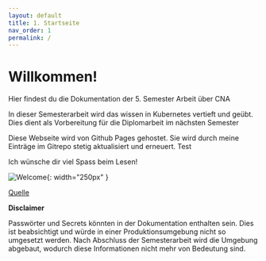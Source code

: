 ```yaml
---
layout: default
title: 1. Startseite
nav_order: 1
permalink: /
---
```


# Willkommen!

Hier findest du die Dokumentation der 5. Semester Arbeit über CNA

In dieser Semesterarbeit wird das wissen in Kubernetes vertieft und geübt. Dies dient als Vorbereitung für die Diplomarbeit im nächsten Semester

Diese Webseite wird von Github Pages gehostet.
Sie wird durch meine Einträge im Gitrepo stetig aktualisiert und erneuert. Test

Ich wünsche dir viel Spass beim Lesen!

![Welcome](/ressources/bilder/welcome-back.png){: width="250px" }

[Quelle](/Quellenverzeichnis/index.md#startseite)

**Disclaimer**

Passwörter und Secrets könnten in der Dokumentation enthalten sein. Dies ist beabsichtigt und würde in einer Produktionsumgebung nicht so umgesetzt werden. Nach Abschluss der Semesterarbeit wird die Umgebung abgebaut, wodurch diese Informationen nicht mehr von Bedeutung sind.